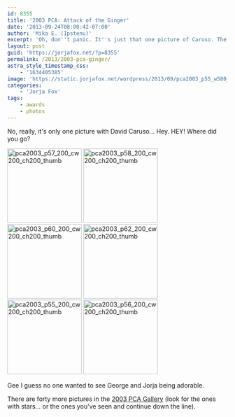 ```yaml
---
id: 8355
title: '2003 PCA: Attack of the Ginger'
date: '2013-09-24T08:00:42-07:00'
author: 'Mika E. (Ipstenu)'
excerpt: 'Oh, don''t panic. It''s just that one picture of Caruso. The rest have Jorja looking great, and George being adorable.'
layout: post
guid: 'https://jorjafox.net/?p=8355'
permalink: /2013/2003-pca-ginger/
astra_style_timestamp_css:
    - '1634405385'
image: 'https://static.jorjafox.net/wordpress/2013/09/pca2003_p55_w580_h378.jpg'
categories:
    - 'Jorja Fox'
tags:
    - awards
    - photos
---
```


No, really, it's only one picture with David Caruso... Hey. HEY! Where did you go?

<a href="https://jorjafox.net/gallery/awards/pub/20030112-pca/pca2003_p57.jpg"><img class="alignnone size-full wp-image-8359" alt="pca2003_p57_200_cw200_ch200_thumb" src="//static.jorjafox.net/wordpress/2013/09/pca2003_p57_200_cw200_ch200_thumb.jpg" width="170" height="170" /></a> <a href="https://jorjafox.net/gallery/awards/pub/20030112-pca/pca2003_p58.jpg"><img class="alignnone size-full wp-image-8360" alt="pca2003_p58_200_cw200_ch200_thumb" src="//static.jorjafox.net/wordpress/2013/09/pca2003_p58_200_cw200_ch200_thumb.jpg" width="170" height="170" /></a> <a href="https://jorjafox.net/gallery/awards/pub/20030112-pca/pca2003_p60.jpg"><img class="alignnone size-full wp-image-8361" alt="pca2003_p60_200_cw200_ch200_thumb" src="//static.jorjafox.net/wordpress/2013/09/pca2003_p60_200_cw200_ch200_thumb.jpg" width="170" height="170" /></a> <a href="https://jorjafox.net/gallery/awards/pub/20030112-pca/pca2003_p62.jpg"><img class="alignnone size-full wp-image-8362" alt="pca2003_p62_200_cw200_ch200_thumb" src="//static.jorjafox.net/wordpress/2013/09/pca2003_p62_200_cw200_ch200_thumb.jpg" width="170" height="170" /></a> <a href="https://jorjafox.net/gallery/awards/pub/20030112-pca/pca2003_p55.jpg"><img class="alignnone size-full wp-image-8357" alt="pca2003_p55_200_cw200_ch200_thumb" src="//static.jorjafox.net/wordpress/2013/09/pca2003_p55_200_cw200_ch200_thumb.jpg" width="170" height="170" /></a> <a href="https://jorjafox.net/gallery/awards/pub/20030112-pca/pca2003_p56.jpg"><img class="alignnone size-full wp-image-8358" alt="pca2003_p56_200_cw200_ch200_thumb" src="//static.jorjafox.net/wordpress/2013/09/pca2003_p56_200_cw200_ch200_thumb.jpg" width="170" height="170" /></a>

Gee I guess no one wanted to see George and Jorja being adorable.

There are forty more pictures in the <a href="https://jorjafox.net/gallery/awards/pub/20030112-pca/">2003 PCA Gallery</a> (look for the ones with stars... or the ones you've seen and continue down the line).